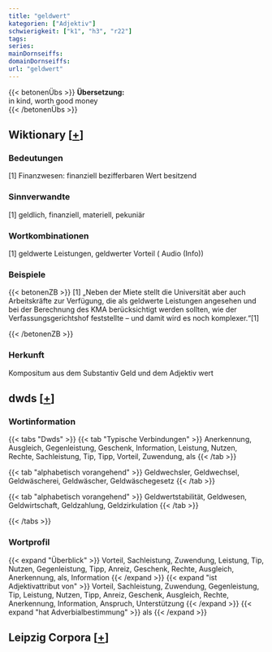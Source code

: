 ```yaml
---
title: "geldwert"
kategorien: ["Adjektiv"]
schwierigkeit: ["k1", "h3", "r22"]
tags:
series:
mainDornseiffs:
domainDornseiffs:
url: "geldwert"
---
```


{{< betonenÜbs >}}
**Übersetzung:**  
in kind, worth good money  
{{< /betonenÜbs >}}

## Wiktionary [[+](https://de.wiktionary.org/wiki/geldwert)]

### Bedeutungen
[1] Finanzwesen: finanziell bezifferbaren Wert besitzend  

### Sinnverwandte
[1] geldlich, finanziell, materiell, pekuniär  

### Wortkombinationen
[1] geldwerte Leistungen, geldwerter Vorteil ( Audio (Info))  

### Beispiele
{{< betonenZB >}}
[1] „Neben der Miete stellt die Universität aber auch Arbeitskräfte zur Verfügung, die als geldwerte Leistungen angesehen und bei der Berechnung des KMA berücksichtigt werden sollten, wie der Verfassungsgerichtshof feststellte – und damit wird es noch komplexer.“[1]  

{{< /betonenZB >}}
### Herkunft
Kompositum aus dem Substantiv Geld und dem Adjektiv wert  



## dwds [[+](https://www.dwds.de/wb/geldwert)]

### Wortinformation
{{< tabs "Dwds" >}}
{{< tab "Typische Verbindungen" >}}
Anerkennung, Ausgleich, Gegenleistung, Geschenk, Information, Leistung, Nutzen, Rechte, Sachleistung, Tip, Tipp, Vorteil, Zuwendung, als
{{< /tab >}}

{{< tab "alphabetisch vorangehend" >}}
Geldwechsler, Geldwechsel, Geldwäscherei, Geldwäscher, Geldwäschegesetz
{{< /tab >}}

{{< tab "alphabetisch vorangehend" >}}
Geldwertstabilität, Geldwesen, Geldwirtschaft, Geldzahlung, Geldzirkulation
{{< /tab >}}

{{< /tabs >}}

### Wortprofil
{{< expand "Überblick" >}} Vorteil, Sachleistung, Zuwendung, Leistung, Tip, Nutzen, Gegenleistung, Tipp, Anreiz, Geschenk, Rechte, Ausgleich, Anerkennung, als, Information {{< /expand >}}
{{< expand "ist Adjektivattribut von" >}} Vorteil, Sachleistung, Zuwendung, Gegenleistung, Tip, Leistung, Nutzen, Tipp, Anreiz, Geschenk, Ausgleich, Rechte, Anerkennung, Information, Anspruch, Unterstützung {{< /expand >}}
{{< expand "hat Adverbialbestimmung" >}} als {{< /expand >}}

## Leipzig Corpora [[+](https://corpora.uni-leipzig.de/en/res?word=geldwert&corpusId=deu_newscrawl-public_2018)]

